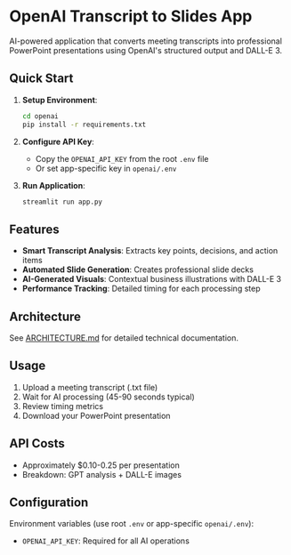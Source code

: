 # OpenAI Transcript to Slides App

AI-powered application that converts meeting transcripts into professional PowerPoint presentations using OpenAI's structured output and DALL-E 3.

## Quick Start

1. **Setup Environment**:
   ```bash
   cd openai
   pip install -r requirements.txt
   ```

2. **Configure API Key**:
   - Copy the `OPENAI_API_KEY` from the root `.env` file
   - Or set app-specific key in `openai/.env`

3. **Run Application**:
   ```bash
   streamlit run app.py
   ```

## Features

- **Smart Transcript Analysis**: Extracts key points, decisions, and action items
- **Automated Slide Generation**: Creates professional slide decks
- **AI-Generated Visuals**: Contextual business illustrations with DALL-E 3
- **Performance Tracking**: Detailed timing for each processing step

## Architecture

See [ARCHITECTURE.md](ARCHITECTURE.md) for detailed technical documentation.

## Usage

1. Upload a meeting transcript (.txt file)
2. Wait for AI processing (45-90 seconds typical)
3. Review timing metrics
4. Download your PowerPoint presentation

## API Costs

- Approximately $0.10-0.25 per presentation
- Breakdown: GPT analysis + DALL-E images

## Configuration

Environment variables (use root `.env` or app-specific `openai/.env`):
- `OPENAI_API_KEY`: Required for all AI operations
